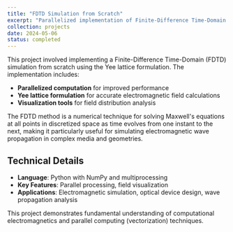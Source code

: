 ```yaml
---
title: "FDTD Simulation from Scratch"
excerpt: "Parallelized implementation of Finite-Difference Time-Domain (FDTD) simulation using Yee lattice formulation for electromagnetic wave propagation."
collection: projects
date: 2024-05-06
status: completed
---
```


This project involved implementing a Finite-Difference Time-Domain (FDTD) simulation from scratch using the Yee lattice formulation. The implementation includes:

- **Parallelized computation** for improved performance
- **Yee lattice formulation** for accurate electromagnetic field calculations
- **Visualization tools** for field distribution analysis

The FDTD method is a numerical technique for solving Maxwell's equations at all points in discretized space as time evolves from one instant to the next, making it particularly useful for simulating electromagnetic wave propagation in complex media and geometries.

## Technical Details

- **Language**: Python with NumPy and multiprocessing
- **Key Features**: Parallel processing, field visualization
- **Applications**: Electromagnetic simulation, optical device design, wave propagation analysis

This project demonstrates fundamental understanding of computational electromagnetics and parallel computing (vectorization) techniques. 